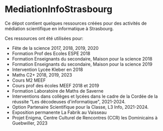 # MediationInfoStrasbourg


Ce dépot contient quelques ressources créées pour des activités de médiation scientifique en informatique à Strasbourg.

Ces ressources ont été utilisées pour:
- Fête de la science 2017, 2018, 2019, 2020
- Formation Prof des Ecoles ESPE 2018
- Formation Enseignants du secondaire, Maison pour la science 2018
- Formation Enseignants du secondaire, Maison pour la science 2019
- Intervention Lycée Kleber en 2018
- Maths C2+ 2018, 2019, 2023
- Cours M2 MEEF
- Cours prof des écoles MEEF 2018 et 2019
- Formation Laboratoire de Maths de Saverne
- Interventions dans collèges et lycées dans le cadre de la Cordée de la réussite "Les décodeuses d'informatique", 2021-2024.
- Option Partenaire Scientifique pour la Classe, L3 Info, 2021-2024.
- Exposition permanente La Fabrik au Vaisseau
- Projet Enigma, Centre Culturel de Rencontres (CCR) les Dominicains à Guebwiller, 2023

